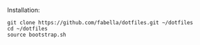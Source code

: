 Installation:

	git clone https://github.com/fabella/dotfiles.git ~/dotfiles
	cd ~/dotfiles
	source bootstrap.sh


